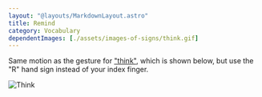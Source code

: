 ```yaml
---
layout: "@layouts/MarkdownLayout.astro"
title: Remind
category: Vocabulary
dependentImages: [./assets/images-of-signs/think.gif]
---
```


Same motion as the gesture for ["think"](./think),
which is shown below, but use the "R" hand sign
instead of your index finger.

![Think](@signs/think.gif)
